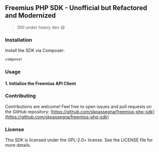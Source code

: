 ## Freemius PHP SDK - Unofficial but Refactored and Modernized

> Still under heavy dev :smiley:

### Installation

Install the SDK via Composer:

```bash
composer 
```

### Usage

#### 1. Initialize the Freemius API Client


### Contributing

Contributions are welcome! Feel free to open issues and pull requests on the GitHub repository: [https://github.com/skpassegna/freemius-php-sdk](https://github.com/skpassegna/freemius-php-sdk)

### License

This SDK is licensed under the GPL-2.0+ license. See the LICENSE file for more details.
